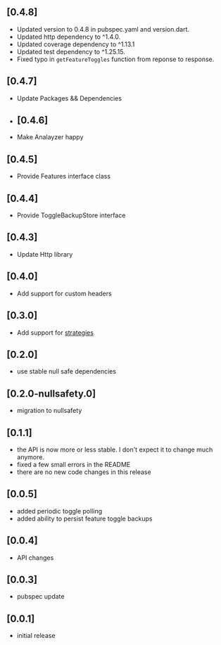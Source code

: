 ## [0.4.8]
- Updated version to 0.4.8 in pubspec.yaml and version.dart.
- Updated http dependency to ^1.4.0.
- Updated coverage dependency to ^1.13.1
- Updated test dependency to ^1.25.15.
- Fixed typo in `getFeatureToggles` function from reponse to response.

## [0.4.7]

* Update Packages && Dependencies
* ## [0.4.6]

* Make Analayzer happy
## [0.4.5]

* Provide Features interface class
## [0.4.4]

* Provide ToggleBackupStore interface
## [0.4.3]

* Update Http library

## [0.4.0]

* Add support for custom headers

## [0.3.0]

* Add support for [strategies](https://www.unleash-hosted.com/docs/control-rollout/)

## [0.2.0]

* use stable null safe dependencies

## [0.2.0-nullsafety.0]

* migration to nullsafety

## [0.1.1]

* the API is now more or less stable. I don't expect it to change much anymore.
* fixed a few small errors in the README
* there are no new code changes in this release 

## [0.0.5]

* added periodic toggle polling
* added ability to persist feature toggle backups

## [0.0.4]

* API changes

## [0.0.3]

* pubspec update


## [0.0.1]

* initial release
